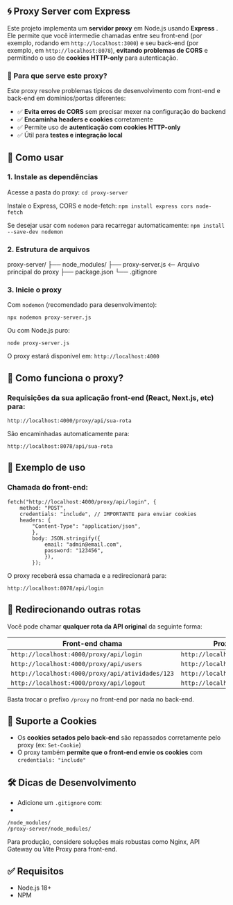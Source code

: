## 🌀 Proxy Server com Express

Este projeto implementa um **servidor proxy** em Node.js usando  **Express** . Ele permite que você intermedie chamadas entre seu front-end (por exemplo, rodando em `http://localhost:3000`) e seu back-end (por exemplo, em `http://localhost:8078`), **evitando problemas de CORS** e permitindo o uso de **cookies HTTP-only** para autenticação.

### 📌 Para que serve este proxy?

Este proxy resolve problemas típicos de desenvolvimento com front-end e back-end em domínios/portas diferentes:

* ✅ **Evita erros de CORS** sem precisar mexer na configuração do backend
* ✅ **Encaminha headers e cookies** corretamente
* ✅ Permite uso de **autenticação com cookies HTTP-only**
* ✅ Útil para **testes e integração local**

## 🚀 Como usar

### 1. Instale as dependências

Acesse a pasta do proxy:
``cd proxy-server``

Instale o Express, CORS e node-fetch:
``npm install express cors node-fetch``

Se desejar usar com `nodemon` para recarregar automaticamente:
``npm install --save-dev nodemon``

### 2. Estrutura de arquivos

proxy-server/
├── node_modules/
├── proxy-server.js       <-- Arquivo principal do proxy
├── package.json
└── .gitignore

### 3. Inicie o proxy

Com `nodemon` (recomendado para desenvolvimento):

``npx nodemon proxy-server.js``

Ou com Node.js puro:

``node proxy-server.js``

O proxy estará disponível em: `http://localhost:4000`

## 🔄 Como funciona o proxy?

### Requisições da sua aplicação front-end (React, Next.js, etc) para:

``http://localhost:4000/proxy/api/sua-rota``

São encaminhadas automaticamente para:

``http://localhost:8078/api/sua-rota``

## 🧪 Exemplo de uso

### Chamada do front-end:

```//
fetch("http://localhost:4000/proxy/api/login", {   
    method: "POST",   
    credentials: "include", // IMPORTANTE para enviar cookies   
    headers: {   
        "Content-Type": "application/json",
        },   
        body: JSON.stringify({   
            email: "admin@email.com",
            password: "123456",
            }),
        });
```

O proxy receberá essa chamada e a redirecionará para:

``http://localhost:8078/api/login``

## 📁 Redirecionando outras rotas

Você pode chamar **qualquer rota da API original** da seguinte forma:

| Front-end chama                                    | Proxy redireciona para                       |
| -------------------------------------------------- | -------------------------------------------- |
| `http://localhost:4000/proxy/api/login`          | `http://localhost:8078/api/login`          |
| `http://localhost:4000/proxy/api/users`          | `http://localhost:8078/api/users`          |
| `http://localhost:4000/proxy/api/atividades/123` | `http://localhost:8078/api/atividades/123` |
| `http://localhost:4000/proxy/api/logout`         | `http://localhost:8078/api/logout`         |

Basta trocar o prefixo `/proxy` no front-end por nada no back-end.

## 🔐 Suporte a Cookies

* Os **cookies setados pelo back-end** são repassados corretamente pelo proxy (ex: `Set-Cookie`)
* O proxy também **permite que o front-end envie os cookies** com `credentials: "include"`

## 🛠️ Dicas de Desenvolvimento

* Adicione um `.gitignore` com:
* 

```
/node_modules/
/proxy-server/node_modules/
```

Para produção, considere soluções mais robustas como Nginx, API Gateway ou Vite Proxy para front-end.


## ✅ Requisitos

* Node.js 18+
* NPM
